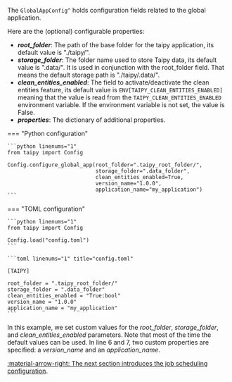 The `GlobalAppConfig^` holds configuration
fields
related to the global application.

Here are the (optional) configurable properties:

- _**root_folder**_: The path of the base folder for the taipy application, its default value is "./taipy/".
- _**storage_folder**_: The folder name used to store Taipy data, its default value is ".data/". It is used in
  conjunction with the root_folder field. That means the default storage path is "./taipy/.data/".
- _**clean_entities_enabled**_: The field to activate/deactivate the clean entities feature, its default value
  is `ENV[TAIPY_CLEAN_ENTITIES_ENABLED]` meaning that the value is read from the `TAIPY_CLEAN_ENTITIES_ENABLED`
  environment variable. If the environment variable is not set, the value is False.
- _**properties**_: The dictionary of additional properties.

=== "Python configuration"

    ```python linenums="1"
    from taipy import Config

    Config.configure_global_app(root_folder=".taipy_root_folder/",
                                storage_folder=".data_folder",
                                clean_entities_enabled=True,
                                version_name="1.0.0",
                                application_name="my_application")
    ```

=== "TOML configuration"

    ```python linenums="1"
    from taipy import Config

    Config.load("config.toml")
    ```

    ```toml linenums="1" title="config.toml"

    [TAIPY]

    root_folder = ".taipy_root_folder/"
    storage_folder = ".data_folder"
    clean_entities_enabled = "True:bool"
    version_name = "1.0.0"
    application_name = "my_application"
    ```

In this example, we set custom values for the _root_folder_, _storage_folder_, and _clean_entities_enabled_ parameters.
Note that most of the time the default values can be used. In line 6 and 7, two custom properties are specified: a
_version_name_ and an _application_name_.

[:material-arrow-right: The next section introduces the job scheduling configuration](job-config.md).

